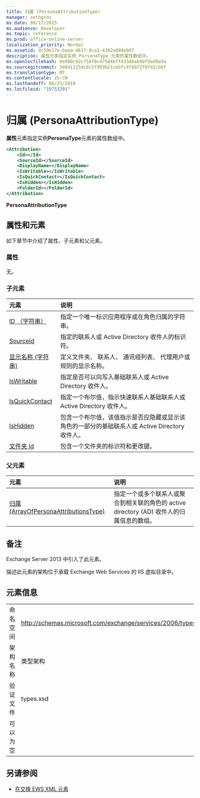 ```yaml
---
title: 归属 (PersonaAttributionType)
manager: sethgros
ms.date: 09/17/2015
ms.audience: Developer
ms.topic: reference
ms.prod: office-online-server
localization_priority: Normal
ms.assetid: dc59e17e-baea-4617-8ca1-4382a89de0d7
description: 属性元素指定实例 PersonaType 元素的属性数组中。
ms.openlocfilehash: 0e800c92c75bf0c475d4bffd33d6ab49f9ad9a9a
ms.sourcegitcommit: 34041125dc8c5f993b21cebfc4f8b72f0fd2cb6f
ms.translationtype: MT
ms.contentlocale: zh-CN
ms.lasthandoff: 06/25/2018
ms.locfileid: "19753291"
---
```

# <a name="attribution-personaattributiontype"></a>归属 (PersonaAttributionType)

**属性**元素指定实例**PersonaType**元素的属性数组中。 
  
```XML
<Attribution>
    <Id></Id>
    <SourceId></SourceId>
    <DisplayName></DisplayName>
    <IsWritable></IsWritable>
    <IsQuickContact></IsQuickContact>
    <IsHidden></IsHidden>
    <FolderId></FolderId>
</Attribution>
```

 **PersonaAttributionType**
## <a name="attributes-and-elements"></a>属性和元素

如下章节中介绍了属性、子元素和父元素。
  
### <a name="attributes"></a>属性

无。
  
### <a name="child-elements"></a>子元素

|**元素**|**说明**|
|:-----|:-----|
|[ID （字符串）](id-string.md) <br/> |指定一个唯一标识应用程序或在角色归属的字符串。  <br/> |
|[SourceId](sourceid.md) <br/> |指定的联系人或 Active Directory 收件人的标识符。  <br/> |
|[显示名称 (字符串)](displayname-string.md) <br/> |定义文件夹、 联系人、 通讯组列表、 代理用户或规则的显示名称。  <br/> |
|[IsWritable](iswritable.md) <br/> |指定是否可以向写入基础联系人或 Active Directory 收件人。  <br/> |
|[IsQuickContact](isquickcontact.md) <br/> |指定一个布尔值，指示快速联系人基础联系人或 Active Directory 收件人。  <br/> |
|[IsHidden](ishidden.md) <br/> |包含一个布尔值，该值指示是否应隐藏或显示该角色的一部分的基础联系人或 Active Directory 收件人。  <br/> |
|[文件夹 Id](folderid.md) <br/> |包含一个文件夹的标识符和更改键。  <br/> |
   
### <a name="parent-elements"></a>父元素

|**元素**|**说明**|
|:-----|:-----|
|[归属 (ArrayOfPersonaAttributionsType)](attributions-arrayofpersonaattributionstype.md) <br/> |指定一个或多个联系人或聚合到相关联的角色的 active directory (AD) 收件人的归属信息的数组。  <br/> |
   
## <a name="remarks"></a>备注

Exchange Server 2013 中引入了此元素。
  
描述此元素的架构位于承载 Exchange Web Services 的 IIS 虚拟目录中。
  
## <a name="element-information"></a>元素信息

|||
|:-----|:-----|
|命名空间  <br/> |http://schemas.microsoft.com/exchange/services/2006/types  <br/> |
|架构名称  <br/> |类型架构  <br/> |
|验证文件  <br/> |types.xsd  <br/> |
|可以为空  <br/> ||
   
## <a name="see-also"></a>另请参阅

- [在交换 EWS XML 元素](ews-xml-elements-in-exchange.md)

